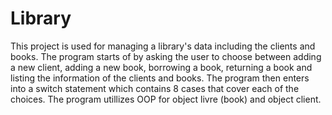 # Library

 This project is used for managing a library's data including the clients
 and books. The program starts of by asking the user to choose between adding a 
 new client, adding a new book, borrowing a book, returning a book and listing the 
 information of the clients and books. The program then enters into a switch statement 
 which contains 8 cases that cover each of the choices. The program utillizes OOP for
 object livre (book) and object client. 










